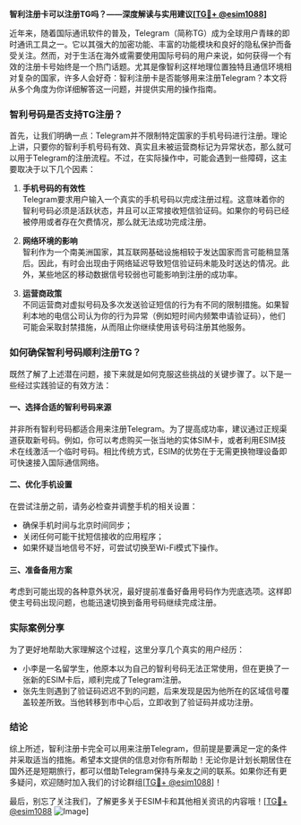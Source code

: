 **智利注册卡可以注册TG吗？——深度解读与实用建议[[TG💪+ @esim1088](https://t.me/s/esim1088)]**

近年来，随着国际通讯软件的普及，Telegram（简称TG）成为全球用户青睐的即时通讯工具之一。它以其强大的加密功能、丰富的功能模块和良好的隐私保护而备受关注。然而，对于生活在海外或需要使用国际号码的用户来说，如何获得一个有效的注册卡号始终是一个热门话题。尤其是像智利这样地理位置独特且通信环境相对复杂的国家，许多人会好奇：智利注册卡是否能够用来注册Telegram？本文将从多个角度为你详细解答这一问题，并提供实用的操作指南。

### 智利号码是否支持TG注册？

首先，让我们明确一点：Telegram并不限制特定国家的手机号码进行注册。理论上讲，只要你的智利手机号码有效、真实且未被运营商标记为异常状态，那么就可以用于Telegram的注册流程。不过，在实际操作中，可能会遇到一些障碍，这主要取决于以下几个因素：

1. **手机号码的有效性**  
   Telegram要求用户输入一个真实的手机号码以完成注册过程。这意味着你的智利号码必须是活跃状态，并且可以正常接收短信验证码。如果你的号码已经被停用或者存在欠费情况，那么就无法成功完成注册。

2. **网络环境的影响**  
   智利作为一个南美洲国家，其互联网基础设施相较于发达国家而言可能稍显落后。因此，有时会出现由于网络延迟导致短信验证码未能及时送达的情况。此外，某些地区的移动数据信号较弱也可能影响到注册的成功率。

3. **运营商政策**  
   不同运营商对虚拟号码及多次发送验证短信的行为有不同的限制措施。如果智利本地的电信公司认为你的行为异常（例如短时间内频繁申请验证码），他们可能会采取封禁措施，从而阻止你继续使用该号码注册其他服务。

### 如何确保智利号码顺利注册TG？

既然了解了上述潜在问题，接下来就是如何克服这些挑战的关键步骤了。以下是一些经过实践验证的有效方法：

#### 一、选择合适的智利号码来源
并非所有智利号码都适合用来注册Telegram。为了提高成功率，建议通过正规渠道获取新号码。例如，你可以考虑购买一张当地的实体SIM卡，或者利用ESIM技术在线激活一个临时号码。相比传统方式，ESIM的优势在于无需更换物理设备即可快速接入国际通信网络。

#### 二、优化手机设置
在尝试注册之前，请务必检查并调整手机的相关设置：
- 确保手机时间与北京时间同步；
- 关闭任何可能干扰短信接收的应用程序；
- 如果怀疑当地信号不好，可尝试切换至Wi-Fi模式下操作。

#### 三、准备备用方案
考虑到可能出现的各种意外状况，最好提前准备好备用号码作为兜底选项。这样即使主号码出现问题，也能迅速切换到备用号码继续完成注册。

### 实际案例分享

为了更好地帮助大家理解这个过程，这里分享几个真实的用户经历：
- 小李是一名留学生，他原本以为自己的智利号码无法正常使用，但在更换了一张新的ESIM卡后，顺利完成了Telegram注册。
- 张先生则遇到了验证码迟迟不到的问题，后来发现是因为他所在的区域信号覆盖较差所致。当他转移到市中心后，立即收到了验证码并成功注册。

### 结论

综上所述，智利注册卡完全可以用来注册Telegram，但前提是要满足一定的条件并采取适当的措施。希望本文提供的信息对你有所帮助！无论你是计划长期居住在国外还是短期旅行，都可以借助Telegram保持与亲友之间的联系。如果你还有更多疑问，欢迎随时加入我们的讨论群组[[TG💪+ @esim1088](https://t.me/s/esim1088)]！

最后，别忘了关注我们，了解更多关于ESIM卡和其他相关资讯的内容哦！[[TG💪+ @esim1088](https://t.me/s/esim1088) ![Image](https://i.postimg.cc/4NQfJmqS/Snipaste-2025-05-13-00-14-12.png)]